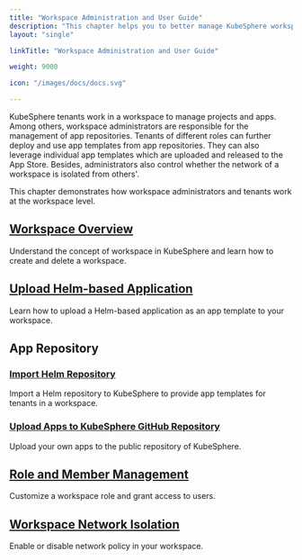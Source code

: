 ```yaml
---
title: "Workspace Administration and User Guide"
description: "This chapter helps you to better manage KubeSphere workspaces."
layout: "single"

linkTitle: "Workspace Administration and User Guide"

weight: 9000

icon: "/images/docs/docs.svg"

---
```


KubeSphere tenants work in a workspace to manage projects and apps. Among others, workspace administrators are responsible for the management of app repositories. Tenants of different roles can further deploy and use app templates from app repositories. They can also leverage individual app templates which are uploaded and released to the App Store. Besides, administrators also control whether the network of a workspace is isolated from others'.

This chapter demonstrates how workspace administrators and tenants work at the workspace level.

## [Workspace Overview](../workspace-administration/what-is-workspace/)

Understand the concept of workspace in KubeSphere and learn how to create and delete a workspace.

## [Upload Helm-based Application](../workspace-administration/upload-helm-based-application/)

Learn how to upload a Helm-based application as an app template to your workspace.

## App Repository

### [Import Helm Repository](../workspace-administration/app-repository/import-helm-repository/)

Import a Helm repository to KubeSphere to provide app templates for tenants in a workspace. 

### [Upload Apps to KubeSphere GitHub Repository](../workspace-administration/app-repository/upload-app-to-public-repository/)

Upload your own apps to the public repository of KubeSphere.

## [Role and Member Management](../workspace-administration/role-and-member-management/)

Customize a workspace role and grant access to users.

## [Workspace Network Isolation](../workspace-administration/workspace-network-isolation/)

Enable or disable network policy in your workspace.
